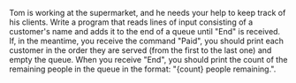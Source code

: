Tom is working at the supermarket, and he needs your help to keep track of his clients. Write a program that reads lines of input consisting of a customer's name and adds it to the end of a queue until "End" is received. If, in the meantime, you receive the command "Paid", you should print each customer in the order they are served (from the first to the last one) and empty the queue. 
When you receive "End", you should print the count of the remaining people in the queue in the format: "{count} people remaining.".
